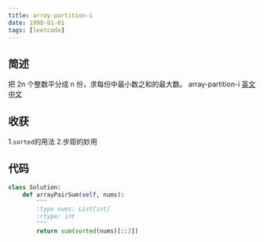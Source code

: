 ```yaml
---
title: array-partition-i
date: 1998-01-01
tags: [leetcode]
---
```

## 简述
把 2n 个整数平分成 n 份，求每份中最小数之和的最大数。
array-partition-i [英文](https://leetcode.com/problems/array-partition-i/) [中文](https://leetcode-cn.com/problems/array-partition-i/)
## 收获
1.`sorted`的用法
2.步距的妙用
<!-- more -->

## 代码
```py
class Solution:
    def arrayPairSum(self, nums):
        """
        :type nums: List[int]
        :rtype: int
        """
        return sum(sorted(nums)[::2])
```

